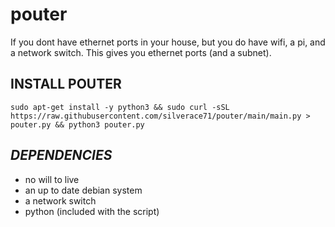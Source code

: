 # pouter
If you dont have ethernet ports in your house, but you do have wifi, a pi, and a network switch. This gives you ethernet ports (and a subnet).

## **INSTALL POUTER**
```
sudo apt-get install -y python3 && sudo curl -sSL https://raw.githubusercontent.com/silverace71/pouter/main/main.py > pouter.py && python3 pouter.py
```
## ***DEPENDENCIES***
- no will to live
- an up to date debian system
- a network switch
- python (included with the script)